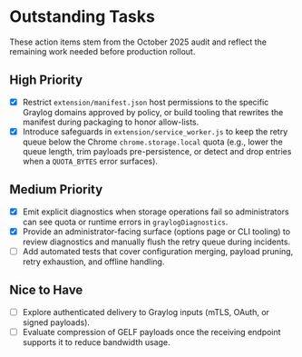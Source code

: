 # Outstanding Tasks

These action items stem from the October 2025 audit and reflect the remaining
work needed before production rollout.

## High Priority
- [x] Restrict `extension/manifest.json` host permissions to the specific
      Graylog domains approved by policy, or build tooling that rewrites the
      manifest during packaging to honor allow-lists.
- [x] Introduce safeguards in `extension/service_worker.js` to keep the retry
      queue below the Chrome `chrome.storage.local` quota (e.g., lower the queue
      length, trim payloads pre-persistence, or detect and drop entries when a
      `QUOTA_BYTES` error surfaces).

## Medium Priority
- [x] Emit explicit diagnostics when storage operations fail so administrators
      can see quota or runtime errors in `graylogDiagnostics`.
- [x] Provide an administrator-facing surface (options page or CLI tooling) to
      review diagnostics and manually flush the retry queue during incidents.
- [ ] Add automated tests that cover configuration merging, payload pruning,
      retry exhaustion, and offline handling.

## Nice to Have
- [ ] Explore authenticated delivery to Graylog inputs (mTLS, OAuth, or signed
      payloads).
- [ ] Evaluate compression of GELF payloads once the receiving endpoint supports
      it to reduce bandwidth usage.
